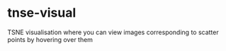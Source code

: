 # tnse-visual
TSNE visualisation where you can view images corresponding to scatter points by hovering over them

